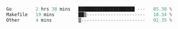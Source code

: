 <!--START_SECTION:waka-->
```Go
Go         2 hrs 38 mins   █████████████████████ ---   85.38 %
Makefile   19 mins         ██▒----------------------   10.34 %
Other      4 mins          ▒------------------------   02.35 %
```
<!--END_SECTION:waka-->
